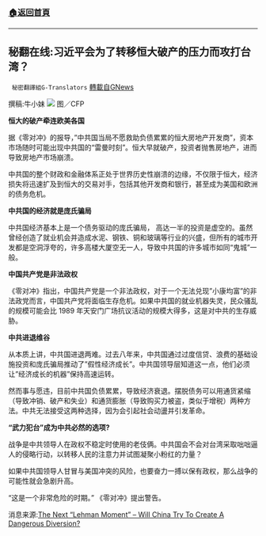 ###  [:house:返回首頁](https://github.com/ourhimalayas/txt)
---


## 秘翻在线:习近平会为了转移恒大破产的压力而攻打台湾？
` 秘密翻譯組G-Translators` [轉載自GNews](https://gnews.org/zh-hans/1572841/)

撰稿:牛小妹
![](https://assets.gnews.org/wp-content/uploads/2021/10/圖片1.jpg)
图／CFP

**恒大的破产牵连欧美各国**

据《零对冲》的报导，”中共国当局不愿救助负债累累的恒大房地产开发商”，资本市场随时可能出现中共国的“雷曼时刻”。恒大早就破产，投资者抛售房地产，进而导致房地产市场崩溃。

中共国的整个财政和金融体系正处于世界历史性崩溃的边缘，不仅限于恒大，经济损失将迅速扩及到恒大的交易对手，包括其他开发商和银行，甚至成为美国和欧洲的债务危机。

**中共国的经济就是庞氏骗局**

中共国经济基本上是一个债务驱动的庞氏骗局， 高达一半的投资是虚空的。虽然曾经创造了就业机会并造成水泥、钢铁、铜和玻璃等行业的兴盛，但所有的城市开发都是空洞浮夸的，许多高楼大厦空无一人，导致中共国的许多城市如同“鬼城”一般。

**中国共产党是非法政权**

《零对冲》指出，中国共产党是一个非法政权，对于一个无法兑现”小康均富”的非法政党而言，中国共产党将面临生存危机。如果中共国的就业机器失灵，民众骚乱的规模可能会比 1989 年天安门广场抗议活动的规模大得多，这是对中共的生存威胁。

**中共进退维谷**

从本质上讲，中共国进退两难。过去八年来，中共国通过过度信贷、浪费的基础设施投资和庞氏骗局推动了”假性经济成长”。中共国领导层知道这一点，他们必须让”经济成长的机器”保持高速运转。

然而事与愿违，目前中共国负债累累，导致经济衰退。摆脱债务可以用通货紧缩（导致冲销、破产和失业）和通货膨胀（导致购买力被盗，类似于增税）两种方法。中共无法接受这两种选择，因为会引起社会动盪并引发革命。

**“武力犯台”成为中共必然的选项?**

战争是中共领导人在政权不稳定时使用的老伎俩。中共国会不会对台湾采取咄咄逼人的侵略行动，以转移人民的注意力并试图凝聚小粉红的力量？

如果中共国领导人甘冒与美国冲突的风险，也要奋力一搏以保有政权，那么战争的可能性就会急剧升高。

“这是一个非常危险的时期。” 《零对冲》提出警告。

消息来源:[The Next “Lehman Moment” – Will China Try To Create A Dangerous Diversion?](http://曾经)
